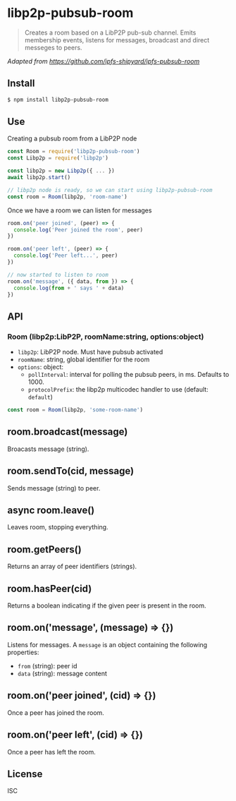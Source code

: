 # libp2p-pubsub-room
> Creates a room based on a LibP2P pub-sub channel. Emits membership events, listens for messages, broadcast and direct messeges to peers.

*Adapted from https://github.com/ipfs-shipyard/ipfs-pubsub-room*

## Install

```bash
$ npm install libp2p-pubsub-room
```

## Use

Creating a pubsub room from a LibP2P node

```js
const Room = require('libp2p-pubsub-room')
const Libp2p = require('libp2p')

const libp2p = new Libp2p({ ... })
await libp2p.start()

// libp2p node is ready, so we can start using libp2p-pubsub-room
const room = Room(libp2p, 'room-name')
```

Once we have a room we can listen for messages

```js
room.on('peer joined', (peer) => {
  console.log('Peer joined the room', peer)
})

room.on('peer left', (peer) => {
  console.log('Peer left...', peer)
})

// now started to listen to room
room.on('message', ({ data, from }) => {
  console.log(from + ' says ' + data)
})
```

## API

### Room (libp2p:LibP2P, roomName:string, options:object)

* `libp2p`: LibP2P node. Must have pubsub activated
* `roomName`: string, global identifier for the room
* `options`: object:
  * `pollInterval`: interval for polling the pubsub peers, in ms. Defaults to 1000.
  * `protocolPrefix`: the libp2p multicodec handler to use (default: `default`)

```js
const room = Room(libp2p, 'some-room-name')
```

## room.broadcast(message)

Broacasts message (string).

## room.sendTo(cid, message)

Sends message (string) to peer.

## async room.leave()

Leaves room, stopping everything.

## room.getPeers()

Returns an array of peer identifiers (strings).

## room.hasPeer(cid)

Returns a boolean indicating if the given peer is present in the room.

## room.on('message', (message) => {})

Listens for messages. A `message` is an object containing the following properties:

* `from` (string): peer id
* `data` (string): message content

## room.on('peer joined', (cid) => {})

Once a peer has joined the room.

## room.on('peer left', (cid) => {})

Once a peer has left the room.

## License

ISC

